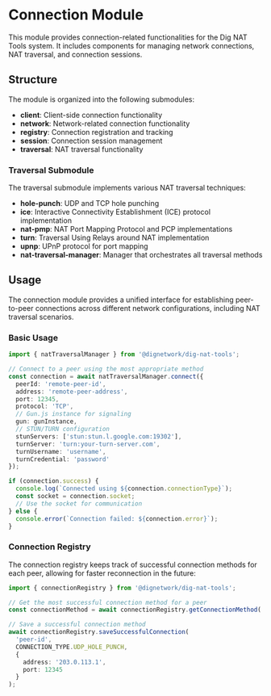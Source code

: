 # Connection Module

This module provides connection-related functionalities for the Dig NAT Tools system. It includes components for managing network connections, NAT traversal, and connection sessions.

## Structure

The module is organized into the following submodules:

- **client**: Client-side connection functionality
- **network**: Network-related connection functionality
- **registry**: Connection registration and tracking
- **session**: Connection session management
- **traversal**: NAT traversal functionality

### Traversal Submodule

The traversal submodule implements various NAT traversal techniques:

- **hole-punch**: UDP and TCP hole punching
- **ice**: Interactive Connectivity Establishment (ICE) protocol implementation
- **nat-pmp**: NAT Port Mapping Protocol and PCP implementations
- **turn**: Traversal Using Relays around NAT implementation
- **upnp**: UPnP protocol for port mapping
- **nat-traversal-manager**: Manager that orchestrates all traversal methods

## Usage

The connection module provides a unified interface for establishing peer-to-peer connections across different network configurations, including NAT traversal scenarios.

### Basic Usage

```typescript
import { natTraversalManager } from '@dignetwork/dig-nat-tools';

// Connect to a peer using the most appropriate method
const connection = await natTraversalManager.connect({
  peerId: 'remote-peer-id',
  address: 'remote-peer-address',
  port: 12345,
  protocol: 'TCP',
  // Gun.js instance for signaling
  gun: gunInstance,
  // STUN/TURN configuration
  stunServers: ['stun:stun.l.google.com:19302'],
  turnServer: 'turn:your-turn-server.com',
  turnUsername: 'username',
  turnCredential: 'password'
});

if (connection.success) {
  console.log(`Connected using ${connection.connectionType}`);
  const socket = connection.socket;
  // Use the socket for communication
} else {
  console.error(`Connection failed: ${connection.error}`);
}
```

### Connection Registry

The connection registry keeps track of successful connection methods for each peer, allowing for faster reconnection in the future:

```typescript
import { connectionRegistry } from '@dignetwork/dig-nat-tools';

// Get the most successful connection method for a peer
const connectionMethod = await connectionRegistry.getConnectionMethod('peer-id');

// Save a successful connection method
await connectionRegistry.saveSuccessfulConnection(
  'peer-id',
  CONNECTION_TYPE.UDP_HOLE_PUNCH,
  {
    address: '203.0.113.1',
    port: 12345
  }
);
``` 